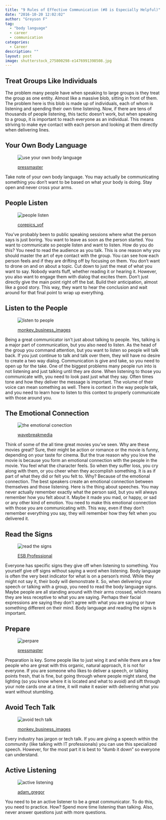 ```yaml
---
title: "9 Rules of Effective Communication (#8 is Especially Helpful)"
date: "2016-10-20 12:02:02"
author: "Greyson F"
tag:
  - "body language"
  - career
  - communication
categories:
  - Career
description: ""
layout: post
image: shutterstock_275800298-e1476991398508.jpg
---
```


## Treat Groups Like Individuals

The problem many people have when speaking to large groups is they treat the group as one entity. Almost like a massive blob, sitting in front of them. The problem here is this blob is made up of individuals, each of whom is listening and spending their own time listening. Now, if there are tens of thousands of people listening, this tactic doesn’t work, but when speaking to a group, it is important to reach everyone as an individual. This means striving to make eye contact with each person and looking at them directly when delivering lines.

## Your Own Body Language

<figure aria-describedby="caption-attachment-4257" class="wp-caption alignnone" id="attachment_4257" style="width: 700px">

![use your own body language](/posts/shutterstock_93603286.jpg)<figcaption class="wp-caption-text" id="caption-attachment-4257">[pressmaster](https://www.shutterstock.com/pic-93603286/stock-photo-confident-business-partners-walking-down-in-office-building-and-discussing-work.html)</figcaption></figure>

Take note of your own body language. You may actually be communicating something you don’t want to be based on what your body is doing. Stay open and never cross your arms.

## People Listen

<figure aria-describedby="caption-attachment-4258" class="wp-caption alignnone" id="attachment_4258" style="width: 700px">

![people listen](/posts/shutterstock_172850804.jpg)<figcaption class="wp-caption-text" id="caption-attachment-4258">[corepics_vof](https://www.shutterstock.com/pic-172850804/stock-photo-two-woman-talking-about-the-latest-gossip-on-their-coffeebreak-in-the-office-attentively-listening-to-eachother.html)</figcaption></figure>

You’ve probably been to public speaking sessions where what the person says is just boring. You want to leave as soon as the person started. You want to communicate so people listen and want to listen. How do you do this? You need to read the audience as you talk. This is one reason why you should master the art of eye contact with the group. You can see how each person feels and if they are drifting off by focusing on them. You don’t want to drone on and on about a topic. Cut down to just the meat of what you want to say. Nobody wants fluff, whether reading it or hearing it. However, you also want to engage them with dialog that excites them. Don’t just directly give the main point right off the bat. Build their anticipation, almost like a good story. This way, they want to hear the conclusion and wait around for that final point to wrap up everything.

## Listen to the People

<figure aria-describedby="caption-attachment-4259" class="wp-caption alignnone" id="attachment_4259" style="width: 700px">

![listen to people](/posts/shutterstock_289831070.jpg)<figcaption class="wp-caption-text" id="caption-attachment-4259">[monkey_business_images](https://www.shutterstock.com/pic-289831070/stock-photo-two-female-friends-talking-at-a-coffee-shop.html)</figcaption></figure>

Being a great communicator isn’t just about talking to people. Yes, talking is a major part of communication, but you also need to listen. As the head of the group you command attention, but you want to listen so people will talk back. If you just continue to talk and talk over them, they will have no desire to create a two way dialog. Communication is give and take, so you need to open up for the take. One of the biggest problems many people run into is not listening and just talking until they are done. When listening to those you communicate with, you need to look past just what they say. Often times tone and how they deliver the message is important. The volume of their voice can mean something as well. There is context in the way people talk, and you need to learn how to listen to this context to properly communicate with those around you.

## The Emotional Connection

<figure aria-describedby="caption-attachment-4260" class="wp-caption alignnone" id="attachment_4260" style="width: 700px">

![the emotional conection](/posts/shutterstock_160661273.jpg)<figcaption class="wp-caption-text" id="caption-attachment-4260">[wavebreakmedia](https://www.shutterstock.com/pic-160661273/stock-photo-two-friendly-male-mature-students-chatting-while-sitting-in-class-room.html)</figcaption></figure>

Think of some of the all time great movies you’ve seen. Why are these movies great? Sure, their might be action or romance or the movie is funny, depending on your taste for cinema. But the true reason why you love the movie is because you form an emotional connection with the people in the movie. You feel what the character feels. So when they suffer loss, you cry along with them, or you cheer when they accomplish something. It is as if part of what they did or felt you felt to. Why? Because of the emotional connection. The best speakers create an emotional connection between themselves and those listening. Here is the thing about speeches. You may never actually remember exactly what the person said, but you will always remember how you felt about it. Maybe it made you mad, or happy, or sad or any other kind of emotion. You need to make this emotional connection with those you are communicating with. This way, even if they don’t remember everything you say, they will remember how they felt when you delivered it.

## Read the Signs

<figure aria-describedby="caption-attachment-4261" class="wp-caption alignnone" id="attachment_4261" style="width: 700px">

![read the signs](/posts/shutterstock_152737400-e1476991234271.jpg)<figcaption class="wp-caption-text" id="caption-attachment-4261">[ESB Professional](https://www.shutterstock.com/pic-152737400)</figcaption></figure>

Everyone has specific signs they give off when listening to something. You yourself give off signs without saying a word when listening. Body language is often the very best indicator for what is on a person’s mind. While they might not say it, their body will demonstrate it. So, when delivering your speech or talking with a group, you need to read the body language signs. Maybe people are all standing around with their arms crossed, which means they are less receptive to what you are saying. Perhaps their facial expressions are saying they don’t agree with what you are saying or have something different on their mind. Body language and reading the signs is important.

## Prepare

<figure aria-describedby="caption-attachment-4262" class="wp-caption alignnone" id="attachment_4262" style="width: 700px">

![perpare](/posts/shutterstock_361845191.jpg)<figcaption class="wp-caption-text" id="caption-attachment-4262">[pressmaster](https://www.shutterstock.com/pic-361845191/stock-photo-business-presentation.html)</figcaption></figure>

Preparation is key. Some people like to just wing it and while there are a few people who are great with this organic, natural approach, it is not for everyone. If you are someone who likes to deliver a speech, or talking points fresh, that is fine, but going through where people might stand, the lighting (so you know where it is located and what to avoid) and sift through your note cards one at a time, it will make it easier with delivering what you want without stumbling.

## Avoid Tech Talk

<figure aria-describedby="caption-attachment-4263" class="wp-caption alignnone" id="attachment_4263" style="width: 700px">

![avoid tech talk](/posts/shutterstock_275800298-e1476991398508.jpg)<figcaption class="wp-caption-text" id="caption-attachment-4263">[monkey_business_images](https://www.shutterstock.com/pic-275800298/stock-photo-businesswoman-presenting-to-colleagues-at-a-meeting.html)</figcaption></figure>

Every industry has jargon or tech talk. If you are giving a speech within the community (like talking with IT professionals) you can use this specialized speech. However, for the most part it is best to “dumb it down” so everyone can understand.

## Active Listening

<figure aria-describedby="caption-attachment-4264" class="wp-caption alignnone" id="attachment_4264" style="width: 700px">

![active listening](/posts/shutterstock_300058016.jpg)<figcaption class="wp-caption-text" id="caption-attachment-4264">[adam_gregor](https://www.shutterstock.com/pic-300058016/stock-photo-two-men-talking.html)</figcaption></figure>

You need to be an active listener to be a great communicator. To do this, you need to practice. How? Spend more time listening than talking. Also, never answer questions just with more questions.
